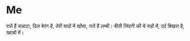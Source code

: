 # Me
रातें हैं सन्नाटा, दिल बेरंग है, तेरी यादों में खोया, रातें हैं लम्बी। बीती जिंदगी की ये राहों में, दर्द बिखरा है, ख्वाबों में।
